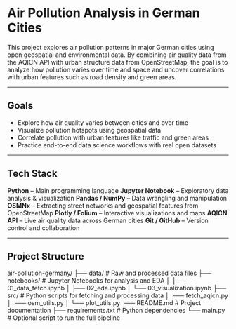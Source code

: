 # Air Pollution Analysis in German Cities

This project explores air pollution patterns in major German cities using open geospatial and environmental data. By combining air quality data from the AQICN API with urban structure data from OpenStreetMap, the goal is to analyze how pollution varies over time and space and uncover correlations with urban features such as road density and green areas.

---

##  Goals

- Explore how air quality varies between cities and over time
- Visualize pollution hotspots using geospatial data
- Correlate pollution with urban features like traffic and green areas
- Practice end-to-end data science workflows with real open datasets

---

##  Tech Stack

**Python** – Main programming language
**Jupyter Notebook** – Exploratory data analysis & visualization
**Pandas / NumPy** – Data wrangling and manipulation
**OSMNx** – Extracting street networks and geospatial features from OpenStreetMap
**Plotly / Folium** – Interactive visualizations and maps
**AQICN API** – Live air quality data across German cities
**Git / GitHub** – Version control and collaboration

---

##  Project Structure

air-pollution-germany/
├── data/ # Raw and processed data files
├── notebooks/ # Jupyter Notebooks for analysis and EDA
│ ├── 01_data_fetch.ipynb
│ ├── 02_eda.ipynb
│ └── 03_visualization.ipynb
├── src/ # Python scripts for fetching and processing data
│ ├── fetch_aqicn.py
│ ├── osm_utils.py
│ └── plot_utils.py
├── README.md # Project documentation
├── requirements.txt # Python dependencies
└── main.py # Optional script to run the full pipeline